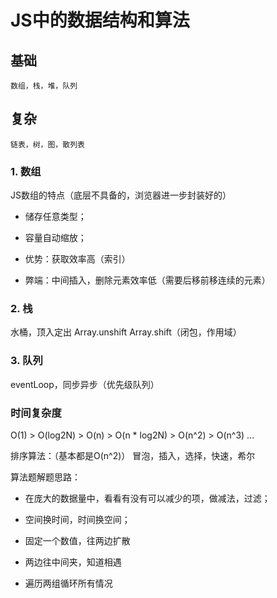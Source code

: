 # JS中的数据结构和算法

## 基础
    数组，栈，堆，队列
## 复杂
    链表，树，图，散列表

### 1. 数组
JS数组的特点（底层不具备的，浏览器进一步封装好的）
- 储存任意类型；
- 容量自动缩放；

- 优势：获取效率高（索引）
- 弊端：中间插入，删除元素效率低（需要后移前移连续的元素）

### 2. 栈
水桶，顶入定出 Array.unshift Array.shift（闭包，作用域）

### 3. 队列
eventLoop，同步异步（优先级队列）




### 时间复杂度
O(1) > O(log2N) > O(n) > O(n * log2N) > O(n^2) > O(n^3) ...

排序算法：（基本都是O(n^2)）
冒泡，插入，选择，快速，希尔


算法题解题思路：
- 在庞大的数据量中，看看有没有可以减少的项，做减法，过滤；
- 空间换时间，时间换空间；

- 固定一个数值，往两边扩散
- 两边往中间夹，知道相遇
- 遍历两组循环所有情况